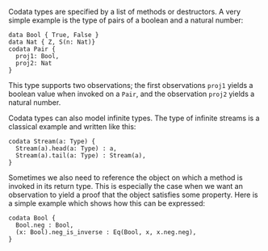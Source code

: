 Codata types are specified by a list of methods or destructors.
A very simple example is the type of pairs of a boolean and a natural number:

```xfn
data Bool { True, False }
data Nat { Z, S(n: Nat)}
codata Pair {
  proj1: Bool,
  proj2: Nat
}
```

This type supports two observations; the first observations `proj1` yields a boolean value when invoked on a `Pair`, and the observation `proj2` yields a natural number.

Codata types can also model infinite types. The type of infinite streams is a classical example and written like this:

```xfn
codata Stream(a: Type) {
  Stream(a).head(a: Type) : a,
  Stream(a).tail(a: Type) : Stream(a),
}
```

Sometimes we also need to reference the object on which a method is invoked in its return type.
This is especially the case when we want an observation to yield a proof that the object satisfies some property.
Here is a simple example which shows how this can be expressed:

```xfn
codata Bool {
  Bool.neg : Bool,
  (x: Bool).neg_is_inverse : Eq(Bool, x, x.neg.neg),
}
```
